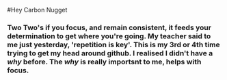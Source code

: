 #Hey Carbon Nugget

### Two Two's if you focus, and remain consistent, it feeds your determination to get where you're going. My teacher said to me just yesterday, 'repetition is key'.  This is my 3rd or 4th time trying to get my head around github. I realised I didn't have a _why_ before. The _why_ is really importsnt to me, helps with focus. 
